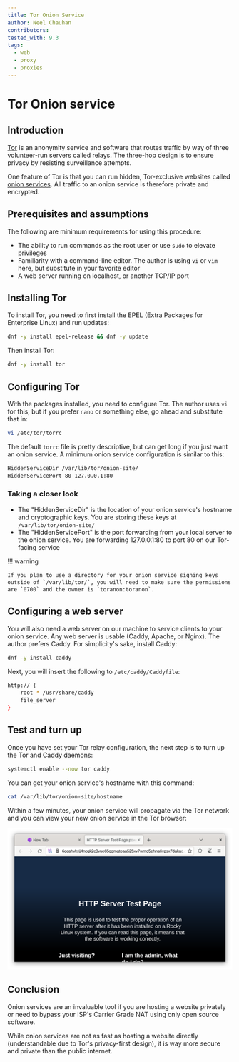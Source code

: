 ```yaml
---
title: Tor Onion Service
author: Neel Chauhan
contributors:
tested_with: 9.3
tags:
  - web
  - proxy
  - proxies
---
```


# Tor Onion service

## Introduction

[Tor](https://www.torproject.org/) is an anonymity service and software that routes traffic by way of three volunteer-run servers called relays. The three-hop design is to ensure privacy by resisting surveillance attempts.

One feature of Tor is that you can run hidden, Tor-exclusive websites called [onion services](https://community.torproject.org/onion-services/). All traffic to an onion service is therefore private and encrypted.

## Prerequisites and assumptions

The following are minimum requirements for using this procedure:

* The ability to run commands as the root user or use `sudo` to elevate privileges
* Familiarity with a command-line editor. The author is using `vi` or `vim` here, but substitute in your favorite editor
* A web server running on localhost, or another TCP/IP port

## Installing Tor

To install Tor, you need to first install the EPEL (Extra Packages for Enterprise Linux) and run updates:

```bash
dnf -y install epel-release && dnf -y update
```

Then install Tor:

```bash
dnf -y install tor
```

## Configuring Tor

With the packages installed, you need to configure Tor. The author uses `vi` for this, but if you prefer `nano` or something else, go ahead and substitute that in:

```bash
vi /etc/tor/torrc
```

The default `torrc` file is pretty descriptive, but can get long if you just want an onion service. A minimum onion service configuration is similar to this:

```bash
HiddenServiceDir /var/lib/tor/onion-site/
HiddenServicePort 80 127.0.0.1:80
```

### Taking a closer look

* The "HiddenServiceDir" is the location of your onion service's hostname and cryptographic keys. You are storing these keys at `/var/lib/tor/onion-site/`
* The "HiddenServicePort" is the port forwarding from your local server to the onion service. You are forwarding 127.0.0.1:80 to port 80 on our Tor-facing service

!!! warning

    If you plan to use a directory for your onion service signing keys outside of `/var/lib/tor/`, you will need to make sure the permissions are `0700` and the owner is `toranon:toranon`.

## Configuring a web server

You will also need a web server on our machine to service clients to your onion service. Any web server is usable (Caddy, Apache, or Nginx). The author prefers Caddy. For simplicity's sake, install Caddy:

```bash
dnf -y install caddy
```

Next, you will insert the following to `/etc/caddy/Caddyfile`:

```bash
http:// {
    root * /usr/share/caddy
    file_server
}
```

## Test and turn up

Once you have set your Tor relay configuration, the next step is to turn up the Tor and Caddy daemons:

```bash
systemctl enable --now tor caddy
```

You can get your onion service's hostname with this command:

```bash
cat /var/lib/tor/onion-site/hostname
```

Within a few minutes, your onion service will propagate via the Tor network and you can view your new onion service in the Tor browser:

![Tor Browser showing our Onion Service](../images/onion_service.png)

## Conclusion

Onion services are an invaluable tool if you are hosting a website privately or need to bypass your ISP's Carrier Grade NAT using only open source software.

While onion services are not as fast as hosting a website directly (understandable due to Tor's privacy-first design), it is way more secure and private than the public internet.
